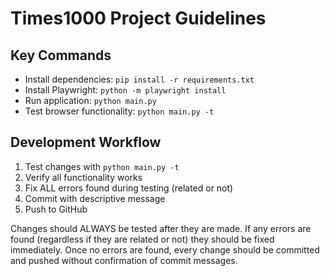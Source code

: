 # Times1000 Project Guidelines

## Key Commands
- Install dependencies: `pip install -r requirements.txt`
- Install Playwright: `python -m playwright install`
- Run application: `python main.py`
- Test browser functionality: `python main.py -t`

## Development Workflow
1. Test changes with `python main.py -t`
2. Verify all functionality works
3. Fix ALL errors found during testing (related or not)
4. Commit with descriptive message
5. Push to GitHub

Changes should ALWAYS be tested after they are made. If any errors are found (regardless if they are related or not) they should be fixed immediately. Once no errors are found, every change should be committed and pushed without confirmation of commit messages.